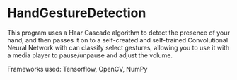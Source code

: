 # HandGestureDetection

This program uses a Haar Cascade algorithm to detect the presence of your hand, and then passes it on to a self-created and self-trained Convolutional Neural Network with can classify select gestures, allowing you to use it with a media player to pause/unpause and adjust the volume. 

Frameworks used: Tensorflow, OpenCV, NumPy
